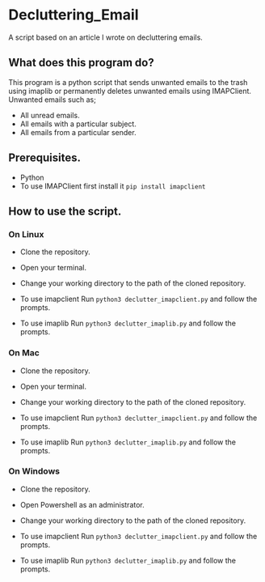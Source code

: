 # Decluttering_Email
A script based on an article I wrote on decluttering emails. 

## What does this program do?
This program is a python script that sends unwanted emails to the trash using imaplib or permanently deletes unwanted emails using IMAPClient. 
Unwanted emails such as;
- All unread emails.
- All emails with a particular subject.
- All emails from a particular sender. 

## Prerequisites.
- Python
- To use IMAPClient first install it `pip install imapclient`

## How to use the script.
### On Linux
- Clone the repository.

- Open your terminal.

- Change your working directory to the path of the cloned repository.

- To use imapclient Run `python3 declutter_imapclient.py` and follow the prompts.

- To use imaplib Run `python3 declutter_imaplib.py` and follow the prompts.

### On Mac
- Clone the repository.

- Open your terminal.

- Change your working directory to the path of the cloned repository.

- To use imapclient Run `python3 declutter_imapclient.py` and follow the prompts.

- To use imaplib Run `python3 declutter_imaplib.py` and follow the prompts.

### On Windows
- Clone the repository.

- Open Powershell as an administrator.

- Change your working directory to the path of the cloned repository.

- To use imapclient Run `python3 declutter_imapclient.py` and follow the prompts.

- To use imaplib Run `python3 declutter_imaplib.py` and follow the prompts.
